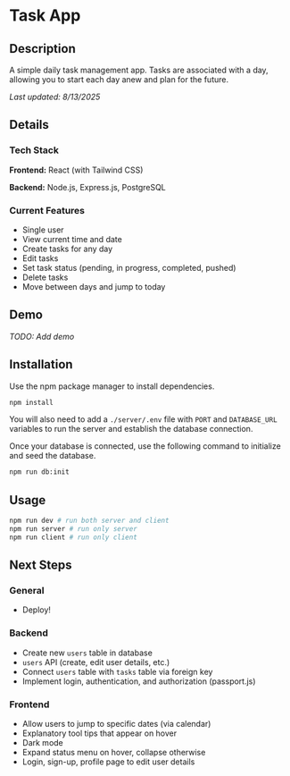 # Task App
## Description
A simple daily task management app. Tasks are associated with a day, allowing you to start each day anew and plan for the future.

*Last updated: 8/13/2025*

## Details

### Tech Stack
**Frontend:** React (with Tailwind CSS)

**Backend:** Node.js, Express.js, PostgreSQL

### Current Features

- Single user 
- View current time and date
- Create tasks for any day
- Edit tasks
- Set task status (pending, in progress, completed, pushed)
- Delete tasks
- Move between days and jump to today

## Demo

*TODO: Add demo*

## Installation

Use the npm package manager to install dependencies.

```bash
npm install
```

You will also need to add a `./server/.env` file with `PORT` and `DATABASE_URL` variables to run the server and establish the database connection.

Once your database is connected, use the following command to initialize and seed the database.
```bash
npm run db:init
```

## Usage

```bash
npm run dev # run both server and client
npm run server # run only server
npm run client # run only client 
```

## Next Steps

### General
- Deploy!

### Backend
- Create new `users` table in database
- `users` API (create, edit user details, etc.)
- Connect `users` table with `tasks` table via foreign key
- Implement login, authentication, and authorization (passport.js)

### Frontend
- Allow users to jump to specific dates (via calendar)
- Explanatory tool tips that appear on hover
- Dark mode
- Expand status menu on hover, collapse otherwise
- Login, sign-up, profile page to edit user details